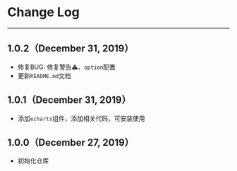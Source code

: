 # Change Log

******

## 1.0.2（December 31, 2019）

- 修复BUG: 修复警告⚠️、`option`配置
- 更新`README.md`文档

## 1.0.1（December 31, 2019）

- 添加`echarts`组件，添加相关代码，可安装使用

## 1.0.0（December 27, 2019）

- 初始化仓库
